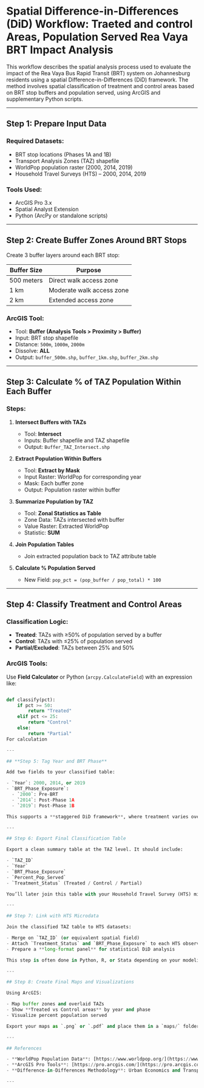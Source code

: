 # Spatial Difference-in-Differences (DiD) Workflow: Traeted and control Areas, Population Served Rea Vaya BRT Impact Analysis

This workflow describes the spatial analysis process used to evaluate the impact of the Rea Vaya Bus Rapid Transit (BRT) system on Johannesburg residents using a spatial Difference-in-Differences (DiD) framework. The method involves spatial classification of treatment and control areas based on BRT stop buffers and population served, using ArcGIS and supplementary Python scripts.

---

## Step 1: Prepare Input Data

### Required Datasets:
- BRT stop locations (Phases 1A and 1B)
- Transport Analysis Zones (TAZ) shapefile
- WorldPop population raster (2000, 2014, 2019)
- Household Travel Surveys (HTS) – 2000, 2014, 2019

### Tools Used:
- ArcGIS Pro 3.x
- Spatial Analyst Extension
- Python (ArcPy or standalone scripts)

---

## Step 2: Create Buffer Zones Around BRT Stops

Create 3 buffer layers around each BRT stop:

| Buffer Size | Purpose |
|-------------|---------|
| 500 meters  | Direct walk access zone |
| 1 km        | Moderate walk access zone |
| 2 km        | Extended access zone |

### ArcGIS Tool:
- Tool: **Buffer (Analysis Tools > Proximity > Buffer)**
- Input: BRT stop shapefile
- Distance: `500m`, `1000m`, `2000m`
- Dissolve: **ALL**
- Output: `buffer_500m.shp`, `buffer_1km.shp`, `buffer_2km.shp`

---

## Step 3: Calculate % of TAZ Population Within Each Buffer

### Steps:

1. **Intersect Buffers with TAZs**
   - Tool: **Intersect**
   - Inputs: Buffer shapefile and TAZ shapefile
   - Output: `Buffer_TAZ_Intersect.shp`

2. **Extract Population Within Buffers**
   - Tool: **Extract by Mask**
   - Input Raster: WorldPop for corresponding year
   - Mask: Each buffer zone
   - Output: Population raster within buffer

3. **Summarize Population by TAZ**
   - Tool: **Zonal Statistics as Table**
   - Zone Data: TAZs intersected with buffer
   - Value Raster: Extracted WorldPop
   - Statistic: **SUM**

4. **Join Population Tables**
   - Join extracted population back to TAZ attribute table

5. **Calculate % Population Served**
   - New Field: `pop_pct = (pop_buffer / pop_total) * 100`

---

## Step 4: Classify Treatment and Control Areas

### Classification Logic:
- **Treated**: TAZs with ≥50% of population served by a buffer
- **Control**: TAZs with ≤25% of population served
- **Partial/Excluded**: TAZs between 25% and 50%

### ArcGIS Tools:
Use **Field Calculator** or Python (`arcpy.CalculateField`) with an expression like:
```python

def classify(pct):
    if pct >= 50:
        return "Treated"
    elif pct <= 25:
        return "Control"
    else:
        return "Partial"
For calculation

---

## **Step 5: Tag Year and BRT Phase**

Add two fields to your classified table:

- `Year`: 2000, 2014, or 2019
- `BRT_Phase_Exposure`:  
  - `2000`: Pre-BRT  
  - `2014`: Post-Phase 1A  
  - `2019`: Post-Phase 1B  

This supports a **staggered DiD framework**, where treatment varies over time and space.

---

## Step 6: Export Final Classification Table

Export a clean summary table at the TAZ level. It should include:

- `TAZ_ID`
- `Year`
- `BRT_Phase_Exposure`
- `Percent_Pop_Served`
- `Treatment_Status` (Treated / Control / Partial)

You’ll later join this table with your Household Travel Survey (HTS) microdata to construct a panel.

---

## Step 7: Link with HTS Microdata

Join the classified TAZ table to HTS datasets:

- Merge on `TAZ_ID` (or equivalent spatial field)
- Attach `Treatment_Status` and `BRT_Phase_Exposure` to each HTS observation (household, person, or trip level)
- Prepare a **long-format panel** for statistical DiD analysis

This step is often done in Python, R, or Stata depending on your modeling environment.

---

## Step 8: Create Final Maps and Visualizations

Using ArcGIS:

- Map buffer zones and overlaid TAZs
- Show **Treated vs Control areas** by year and phase
- Visualize percent population served

Export your maps as `.png` or `.pdf` and place them in a `maps/` folder in your GitHub repo.

---

## References

- **WorldPop Population Data**: [https://www.worldpop.org/](https://www.worldpop.org/)
- **ArcGIS Pro Tools**: [https://pro.arcgis.com/](https://pro.arcgis.com/)
- **Difference-in-Differences Methodology**: Urban Economics and Transport Geography literature

---
